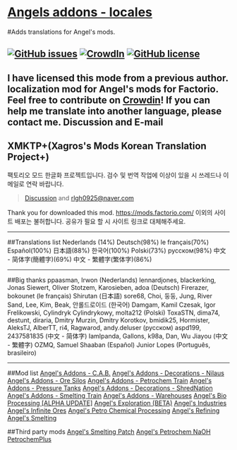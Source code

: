 [Angels addons - locales](https://crowdin.com/project/angelsaddons-newlocales)
=====
#Adds translations for Angel's mods.

[![GitHub issues](https://img.shields.io/github/issues/GimoXagros/Angelsaddons-locale.svg)](https://github.com/GimoXagros/Angelsaddons-locale/issues) [![CrowdIn](https://img.shields.io/badge/localized-Progressing-green.svg)](https://crowdin.com/project/angelsaddons-newlocales) [![GitHub license](https://img.shields.io/github/license/GimoXagros/Angelsaddons-locale.svg)](https://github.com/GimoXagros/Angelsaddons-locale/blob/master/LICENSE)
-----
I have licensed this mode from a previous author.
localization mod for Angel's mods for Factorio. Feel free to contribute on [Crowdin](https://crowdin.com/project/angelsaddons-newlocales)!
If you can help me translate into another language, please contact me. Discussion and E-mail
-----
## XMKTP+(Xagros's Mods Korean Translation Project+)
팩토리오 모드 한글화 프로젝트입니다. 검수 및 번역 작업에 이상이 있을 시 쓰레드나 이메일로 연락 바랍니다.
>[Discussion](https://mods.factorio.com/mod/angelsaddons-newlocales/discussion) and rlgh0925@naver.com

Thank you for downloaded this mod. 
https://mods.factorio.com/ 이외의 사이트 배포는 불허합니다. 공유가 필요 할 시 사이트 링크로 대체해주세요.
*****
##Translations list
Nederlands (14%)
Deutsch(98%)
le français(70%)
Español(100%)
日本語(88%)
한국어(100%)
Polski(73%)
русском(98%)
中文 - 简体字(簡體字)(69%)
中文 - 繁體字(繁体字)(86%)

-----

##Big thanks
ppaasman, Irwon (Nederlands)
lennardjones, blackerking, Jonas Siewert, Oliver Stotzem, Karosieben, adoa (Deutsch)
Firerazer, bokounet (le français)
Shirutan (日本語)
sore68, Choi, 둥둥, Jung, River Sand, Lee, Kim, Beak, 안롤드로이드 (한국어)
Damgam, Kamil Czesak, Igor Frelikowski, Cylindryk Cylindrykowy, molta212 (Polski)
ToxaSTN, dima74, destunt, diraria, Dmitry Murzin, Dmitry Korotkov, bmidik25, Hormister, AleksTJ, AlberTT, ri4, Ragwarod, andy.deluser (русском)
aspd199, 2437581835 (中文 - 简体字)
IamIpanda, Gallons, k98a, Dan, Wu Jiayou (中文 - 繁體字)
OZMQ, Samuel Shaaban (Español)
Junior Lopes (Português, brasileiro)

-----

##Mod list
[Angel's Addons - C.A.B.](https://mods.factorio.com/mod/angelsaddons-cab)
[Angel's Addons - Decorations - Nilaus](https://mods.factorio.com/mod/angelsaddons-nilaus)
[Angel's Addons - Ore Silos](https://mods.factorio.com/mod/angelsaddons-oresilos)
[Angel's Addons - Petrochem Train](https://mods.factorio.com/mod/angelsaddons-petrotrain)
[Angel's Addons - Pressure Tanks](https://mods.factorio.com/mod/angelsaddons-pressuretanks)
[Angel's Addons - Decorations - ShredNation](https://mods.factorio.com/mod/angelsaddons-shred)
[Angel's Addons - Smelting Train](https://mods.factorio.com/mod/angelsaddons-smeltingtrain)
[Angel's Addons - Warehouses](https://mods.factorio.com/mod/angelsaddons-warehouses)
[Angel's Bio Processing [ALPHA UPDATE]](https://mods.factorio.com/mod/angelsbioprocessing)
[Angel's Exploration (BETA)](https://mods.factorio.com/mod/angelsexploration)
[Angel's Industries](https://mods.factorio.com/mod/angelsindustries)
[Angel's Infinite Ores](https://mods.factorio.com/mod/angelsinfiniteores)
[Angel's Petro Chemical Processing](https://mods.factorio.com/mod/angelspetrochem)
[Angel's Refining](https://mods.factorio.com/mod/angelsrefining)
[Angel's Smelting](https://mods.factorio.com/mod/angelssmelting)

##Third party mods
[Angel's Smelting Patch](https://mods.factorio.com/mod/only-smelting)
[Angel's Petrochem NaOH](https://mods.factorio.com/mod/angelspetrochemNaOH)
[PetrochemPlus](https://mods.factorio.com/mod/PCP)
